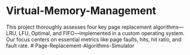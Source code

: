 # Virtual-Memory-Management
This project thoroughly assesses four key page replacement algorithms—LRU, LFU, Optimal, and FIFO—implemented in a custom operating system. Our focus centers on essential metrics like page faults, hits, hit ratio, and fault rate.
#   P a g e - R e p l a c e m e n t - A l g o r i t h m s - S i m u l a t o r  
 